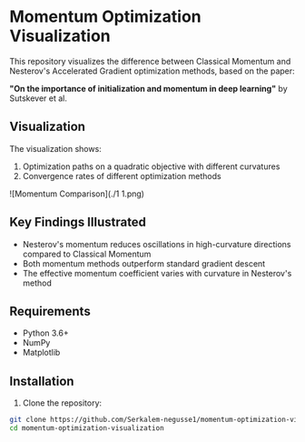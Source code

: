 # Momentum Optimization Visualization

This repository visualizes the difference between Classical Momentum and Nesterov's Accelerated Gradient optimization methods, based on the paper:

**"On the importance of initialization and momentum in deep learning"** by Sutskever et al.

## Visualization

The visualization shows:
1. Optimization paths on a quadratic objective with different curvatures
2. Convergence rates of different optimization methods

![Momentum Comparison](./1 1.png)

## Key Findings Illustrated

- Nesterov's momentum reduces oscillations in high-curvature directions compared to Classical Momentum
- Both momentum methods outperform standard gradient descent
- The effective momentum coefficient varies with curvature in Nesterov's method

## Requirements

- Python 3.6+
- NumPy
- Matplotlib

## Installation

1. Clone the repository:
```bash
git clone https://github.com/Serkalem-negusse1/momentum-optimization-visualization.git
cd momentum-optimization-visualization
